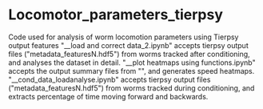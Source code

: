 # Locomotor_parameters_tierpsy
Code used for analysis of worm locomotion parameters using Tierpsy output features
"__load and correct data_2.ipynb" accepts tierpsy output files ("metadata_featuresN.hdf5") from worms tracked after conditioning, and analyses the dataset in detail. 
"__plot heatmaps using functions.ipynb" accepts the output summary files from "", and generates speed heatmaps. 
"__cond_data_loadanalyse.ipynb"  accepts tierpsy output files ("metadata_featuresN.hdf5") from worms tracked during conditioning, and extracts percentage of time moving forward and backwards. 
